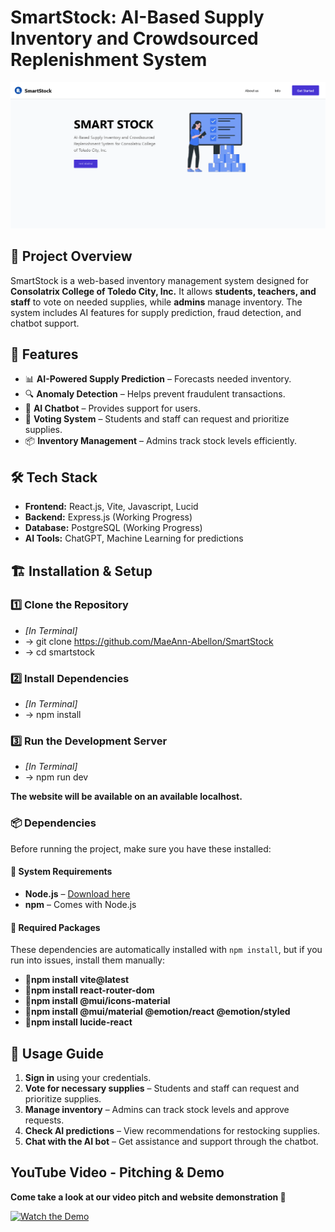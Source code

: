 # **SmartStock: AI-Based Supply Inventory and Crowdsourced Replenishment System**  

![SmartStock Screenshot](./public/screenshot.png)

## 📌 **Project Overview**  
SmartStock is a web-based inventory management system designed for **Consolatrix College of Toledo City, Inc.** It allows **students, teachers, and staff** to vote on needed supplies, while **admins** manage inventory. The system includes AI features for supply prediction, fraud detection, and chatbot support.


## 🚀 **Features**  
- 📊 **AI-Powered Supply Prediction** – Forecasts needed inventory.  
- 🔍 **Anomaly Detection** – Helps prevent fraudulent transactions.  
- 💬 **AI Chatbot** – Provides support for users.  
- 🏫 **Voting System** – Students and staff can request and prioritize supplies.  
- 📦 **Inventory Management** – Admins track stock levels efficiently.  

## 🛠 **Tech Stack**  
- **Frontend:** React.js, Vite, Javascript, Lucid  
- **Backend:** Express.js (Working Progress)  
- **Database:** PostgreSQL (Working Progress)
- **AI Tools:** ChatGPT, Machine Learning for predictions  

## 🏗 **Installation & Setup**  
### **1️⃣ Clone the Repository**  
- _[In Terminal]_
- -> git clone https://github.com/MaeAnn-Abellon/SmartStock
- -> cd smartstock

### **2️⃣ Install Dependencies**  
- _[In Terminal]_
- -> npm install

### **3️⃣ Run the Development Server** 
- _[In Terminal]_
- -> npm run dev

**The website will be available on an available localhost.**

### 📦 **Dependencies**  
Before running the project, make sure you have these installed:  

#### **🔹 System Requirements**  
- **Node.js** – [Download here](https://nodejs.org/)  
- **npm** – Comes with Node.js  

#### **🔹 Required Packages**  
These dependencies are automatically installed with `npm install`, but if you run into issues, install them manually:  
- 🔸**npm install vite@latest**
- 🔸**npm install react-router-dom**
- 🔸**npm install @mui/icons-material**
- 🔸**npm install @mui/material @emotion/react @emotion/styled**
- 🔸**npm install lucide-react**


## 🎯 **Usage Guide**  
1. **Sign in** using your credentials.  
2. **Vote for necessary supplies** – Students and staff can request and prioritize supplies.  
3. **Manage inventory** – Admins can track stock levels and approve requests.  
4. **Check AI predictions** – View recommendations for restocking supplies.  
5. **Chat with the AI bot** – Get assistance and support through the chatbot.  

## YouTube Video - Pitching & Demo
**Come take a look at our video pitch and website demonstration 🎥**

[![Watch the Demo](https://img.youtube.com/vi/yWNA4CQp1is/maxresdefault.jpg)](https://www.youtube.com/watch?v=yWNA4CQp1is)